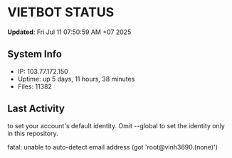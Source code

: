 # VIETBOT STATUS
**Updated**: Fri Jul 11 07:50:59 AM +07 2025

## System Info
- IP: 103.77.172.150
- Uptime: up 5 days, 11 hours, 38 minutes
- Files: 11382

## Last Activity

to set your account's default identity.
Omit --global to set the identity only in this repository.

fatal: unable to auto-detect email address (got 'root@vinh3690.(none)')
